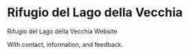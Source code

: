 # Rifugio del Lago della Vecchia
Rifugio del Lago della Vecchia Website

With contact, information, and feedback.
